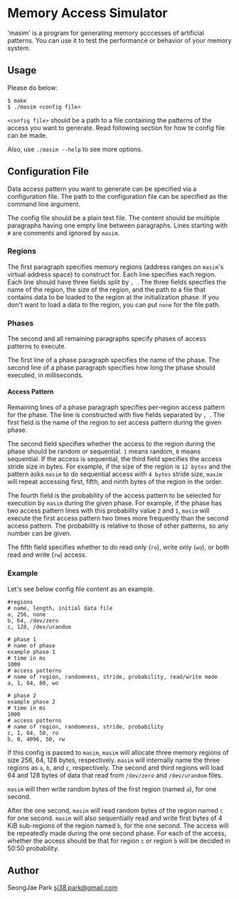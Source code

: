Memory Access Simulator
=======================

'masim' is a program for generating memory acccesses of artificial patterns.
You can use it to test the performance or behavior of your memory system.


Usage
-----

Please do below:

```
$ make
$ ./masim <config file>
```

`<config file>` should be a path to a file containing the patterns of the
access you want to generate.  Read following section for how te config file can
be made.

Also, use `./masim --help` to see more options.


Configuration File
------------------

Data access pattern you want to generate can be specified via a configuration
file.  The path to the configuration file can be specified as the command line
argument.

The config file should be a plain text file.  The content should be multiple
paragraphs having one empty line between paragraphs.  Lines starting with `#`
are comments and ignored by `masim`.

### Regions

The first paragraph specifies memory regions (address ranges on `masim`'s
virtual address space) to construct for.  Each line specifies each region.
Each line should have three fields split by `, `.  The three fields specifies
the name of the region, the size of the region, and the path to a file that
contains data to be loaded to the region at the initialization phase.  If you
don't want to load a data to the region, you can put `none` for the file path.


### Phases

The second and all remaining paragraphs specify phases of access patterns to
execute.

The first line of a phase paragraph specifies the name of the phase.  The
second line of a phase paragraph specifies how long the phase should executed,
in milliseconds.

#### Access Pattern

Remaining lines of a phase paragraph specifies per-region access pattern for
the phase.  The line is constructed with five fields separated by `, `.  The
first field is the name of the region to set access pattern during the given
phase.

The second field specifies whether the access to the region during the phase
should be random or sequential.  `1` means random, `0` means sequential.  If
the access is sequential, the third field specifies the access stride size in
bytes.  For example, if the size of the region is `12 bytes` and the pattern
asks `masim` to do sequential access with `4 bytes` stride size, `masim` will
repeat accessing first, fifth, and ninth bytes of the region in the order.

The fourth field is the probability of the access pattern to be selected for
execution by `masim` during the given phase.  For example, if the phase has two
access pattern lines with this probability value `2` and `1`, `masim` will
execute the first access pattern two times more frequently than the second
access pattern.  The probability is relative to those of other patterns, so any
number can be given.

The fifth field specifies whether to do read only (`ro`), write only (`wo`), or
both read and write (`rw`) access.

### Example

Let's see below config file content as an example.

```
#regions
# name, length, initial data file
a, 256, none
b, 64, /dev/zero
c, 128, /dev/urandom

# phase 1
# name of phase
example phase 1
# time in ms
1000
# access patterns
# name of region, randomness, stride, probability, read/write mode
a, 1, 64, 80, wo

# phase 2
example phase 2
# time in ms
1000
# access patterns
# name of region, randomness, stride, probability
c, 1, 64, 50, ro
b, 0, 4096, 50, rw
```

If this config is passed to `masim`, `masim` will allocate three memory regions
of size 256, 64, 128 bytes, respectively.  `masim` will internally name the
three regions as `a`, `b`, and `c`, respectively.  The second and third regions
will load 64 and 128 bytes of data that read from `/dev/zero` and
`/dev/urandom` files.

`masim` will then write random bytes of the first region (named `a`), for one
second.

After the one second, `masim` will read random bytes of the region named `c`
for one second.  `masim` will also sequentially read and write first bytes of 4
KiB sub-regions of the region named `b`, for the one second.  The access will
be repeatedly made during the one second phase.  For each of the access,
whether the access should be that for region `c` or region `b` will be decided
in 50:50 probability.

Author
------

SeongJae Park <sj38.park@gmail.com>
